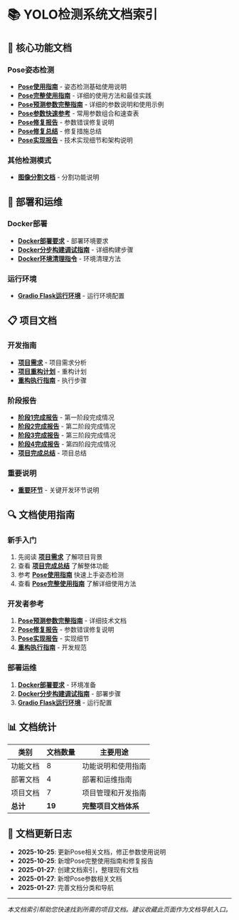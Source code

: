 # 📚 YOLO检测系统文档索引

<!-- 
主要修改内容：更新文档索引，添加新的pose相关文档
修改时间：2025年10月25日
-->

## 🎯 核心功能文档

### Pose姿态检测
- **[Pose使用指南](pose.md)** - 姿态检测基础使用说明
- **[Pose完整使用指南](pose_usage_guide.md)** - 详细的使用方法和最佳实践
- **[Pose预测参数完整指南](pose_prediction_parameters.md)** - 详细的参数说明和使用示例
- **[Pose参数快速参考](pose_parameters_quick_reference.md)** - 常用参数组合和速查表
- **[Pose修复报告](pose_fix_report.md)** - 参数错误修复说明
- **[Pose修复总结](pose_fix_summary.md)** - 修复措施总结
- **[Pose实现报告](POSE_IMPLEMENTATION_REPORT.md)** - 技术实现细节和架构说明

### 其他检测模式
- **[图像分割文档](segment.md)** - 分割功能说明

## 🚀 部署和运维

### Docker部署
- **[Docker部署要求](docker部署要求.md)** - 部署环境要求
- **[Docker分步构建调试指南](Docker分步构建调试指南.md)** - 详细构建步骤
- **[Docker环境清理指令](Docker环境清理指令.md)** - 环境清理方法

### 运行环境
- **[Gradio Flask运行环境](gradioflask运行环境.md)** - 运行环境配置

## 📋 项目文档

### 开发指南
- **[项目需求](项目需求.md)** - 项目需求分析
- **[项目重构计划](项目重构计划.md)** - 重构计划
- **[重构执行指南](重构执行指南.md)** - 执行步骤

### 阶段报告
- **[阶段1完成报告](阶段1完成报告.md)** - 第一阶段完成情况
- **[阶段2完成报告](阶段2完成报告.md)** - 第二阶段完成情况
- **[阶段3完成报告](阶段3完成报告.md)** - 第三阶段完成情况
- **[阶段4完成报告](阶段4完成报告.md)** - 第四阶段完成情况
- **[项目完成总结](项目完成总结.md)** - 项目总结

### 重要说明
- **[重要环节](--重要环节.md)** - 关键开发环节说明

## 🔍 文档使用指南

### 新手入门
1. 先阅读 **[项目需求](项目需求.md)** 了解项目背景
2. 查看 **[项目完成总结](项目完成总结.md)** 了解整体功能
3. 参考 **[Pose使用指南](pose.md)** 快速上手姿态检测
4. 查看 **[Pose完整使用指南](pose_usage_guide.md)** 了解详细使用方法

### 开发者参考
1. **[Pose预测参数完整指南](pose_prediction_parameters.md)** - 详细技术文档
2. **[Pose修复报告](pose_fix_report.md)** - 参数错误修复说明
3. **[Pose实现报告](POSE_IMPLEMENTATION_REPORT.md)** - 实现细节
4. **[重构执行指南](重构执行指南.md)** - 开发规范

### 部署运维
1. **[Docker部署要求](docker部署要求.md)** - 环境准备
2. **[Docker分步构建调试指南](Docker分步构建调试指南.md)** - 部署步骤
3. **[Gradio Flask运行环境](gradioflask运行环境.md)** - 运行配置

## 📊 文档统计

| 类别 | 文档数量 | 主要用途 |
|------|----------|----------|
| 功能文档 | 8 | 功能说明和使用指南 |
| 部署文档 | 4 | 部署和运维指南 |
| 项目文档 | 7 | 项目管理和开发指南 |
| **总计** | **19** | **完整项目文档体系** |

## 🔄 文档更新日志

- **2025-10-25**: 更新Pose相关文档，修正参数使用说明
- **2025-10-25**: 新增Pose完整使用指南和修复报告
- **2025-01-27**: 创建文档索引，整理现有文档
- **2025-01-27**: 新增Pose参数相关文档
- **2025-01-27**: 完善文档分类和导航

---

*本文档索引帮助您快速找到所需的项目文档。建议收藏此页面作为文档导航入口。*
